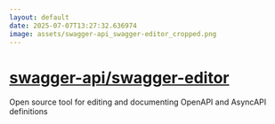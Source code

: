 ```yaml
---
layout: default
date: 2025-07-07T13:27:32.636974
image: assets/swagger-api_swagger-editor_cropped.png
---
```


# [swagger-api/swagger-editor](https://github.com/swagger-api/swagger-editor)

Open source tool for editing and documenting OpenAPI and AsyncAPI definitions
